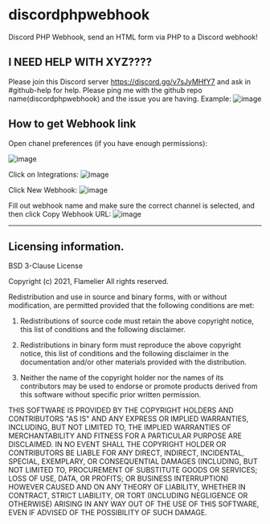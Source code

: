 # discordphpwebhook
Discord PHP Webhook, send an HTML form via PHP to a Discord webhook!

## I NEED HELP WITH XYZ????
Please join this Discord server https://discord.gg/v7sJyMHfY7 and ask in #github-help for help. Please ping me with the github repo name(discordphpwebhook) and the issue you are having. Example: 
![image](https://media.discordapp.net/attachments/885320186406797332/900513519651409981/unknown.png)

## How to get Webhook link

Open chanel preferences (if you have enough permissions):

![image](https://media.discordapp.net/attachments/885320186406797332/900511286071287868/unknown.png)

Click on Integrations:
![image](https://user-images.githubusercontent.com/34852960/138181612-4759f7b7-73f5-428d-b303-0745b3f79e9a.png)

Click New Webhook:
![image](https://media.discordapp.net/attachments/885320186406797332/900511584357601340/unknown.png)

Fill out webhook name and make sure the correct channel is selected, and then click Copy Webhook URL:
![image](https://media.discordapp.net/attachments/885320186406797332/900512243836403722/unknown.png)

--------------------------------------------------------------------------------
## Licensing information.

BSD 3-Clause License

Copyright (c) 2021, Flamelier
All rights reserved.

Redistribution and use in source and binary forms, with or without
modification, are permitted provided that the following conditions are met:

1. Redistributions of source code must retain the above copyright notice, this
   list of conditions and the following disclaimer.

2. Redistributions in binary form must reproduce the above copyright notice,
   this list of conditions and the following disclaimer in the documentation
   and/or other materials provided with the distribution.

3. Neither the name of the copyright holder nor the names of its
   contributors may be used to endorse or promote products derived from
   this software without specific prior written permission.

THIS SOFTWARE IS PROVIDED BY THE COPYRIGHT HOLDERS AND CONTRIBUTORS "AS IS"
AND ANY EXPRESS OR IMPLIED WARRANTIES, INCLUDING, BUT NOT LIMITED TO, THE
IMPLIED WARRANTIES OF MERCHANTABILITY AND FITNESS FOR A PARTICULAR PURPOSE ARE
DISCLAIMED. IN NO EVENT SHALL THE COPYRIGHT HOLDER OR CONTRIBUTORS BE LIABLE
FOR ANY DIRECT, INDIRECT, INCIDENTAL, SPECIAL, EXEMPLARY, OR CONSEQUENTIAL
DAMAGES (INCLUDING, BUT NOT LIMITED TO, PROCUREMENT OF SUBSTITUTE GOODS OR
SERVICES; LOSS OF USE, DATA, OR PROFITS; OR BUSINESS INTERRUPTION) HOWEVER
CAUSED AND ON ANY THEORY OF LIABILITY, WHETHER IN CONTRACT, STRICT LIABILITY,
OR TORT (INCLUDING NEGLIGENCE OR OTHERWISE) ARISING IN ANY WAY OUT OF THE USE
OF THIS SOFTWARE, EVEN IF ADVISED OF THE POSSIBILITY OF SUCH DAMAGE.
